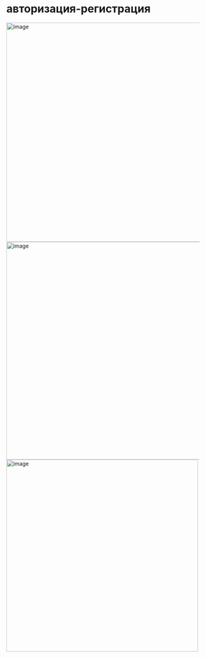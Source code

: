 # авторизация-регистрация

<img width="571" alt="image" src="https://github.com/Arh-Eli/project_3/assets/145199743/b095ab19-bb7a-408a-8c63-2c0de5f530c1">

<img width="567" alt="image" src="https://github.com/Arh-Eli/project_3/assets/145199743/65885be4-5db4-410d-8088-10defd0c4176">

<img width="500" alt="image" src="https://github.com/Arh-Eli/project_3/assets/145199743/3028a016-cc47-432c-8074-238bfb239b0f">
